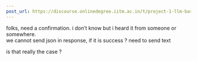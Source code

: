 ```yaml
---
post_url: https://discourse.onlinedegree.iitm.ac.in/t/project-1-llm-based-automation-agent-discussion-thread-tds-jan-2025/164277/476
---
```

folks, need a confirmation. i don’t know but i heard it from someone or somewhere.  
we cannot send json in response, if it is success ? need to send text

is that really the case ?